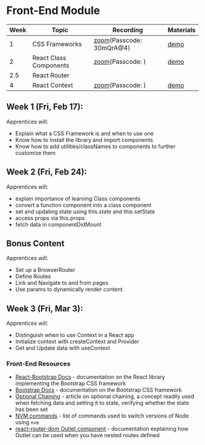 
# Front-End Module

|Week|Topic|Recording|Materials|
|-----|---------------------|----------|----------|
|1|CSS Frameworks|[zoom](https://multiverse-io.zoom.us/rec/share/pFWOQDafm3v3mN1Wps8vi8CbxtXSVPB-QAzsPFSv5S2kgx2F0JKMEbJY9kXpteEo.4ddDb-4PyCXDyVKv)(Passcode: 30mQrA@4)|[demo](wk1-css-frameworks/demo/)|
|2|React Class Components|[zoom]()(Passcode: )|[demo]()|
|2.5|React Router|||
|4|React Context|[zoom]()(Passcode: )|[demo]()|


## Week 1 (Fri, Feb 17):

Apprentices will:

* Explain what a CSS Framework is and when to use one
* Know how to install the library and import components
* Know how to add utilities/classNames to components to further customize them

## Week 2 (Fri, Feb 24): 

Apprentices will:

* explain importance of learning Class components
* convert a function component into a class component
* set and updating state using this.state and this.setState
* access props via this.props
* fetch data in componentDidMount

## Bonus Content

Apprentices will:

* Set up a BrowserRouter
* Define Routes
* Link and Navigate to and from pages
* Use params to dynamically render content

## Week 3 (Fri, Mar 3): 

Apprentices will:

* Distinguish when to use Context in a React app
* Initialize context with createContext and Provider
* Get and Update data with useContext



### Front-End Resources
* [React-Bootstrap Docs](https://react-bootstrap.github.io/) - documentation on the React library implementing the Bootstrap CSS framework
* [Bootstrap Docs](https://getbootstrap.com/docs/5.3/getting-started/introduction/) - documentation on the Bootstrap CSS framework
* [Optional Chaining](https://javascript.info/optional-chaining) - article on optional chaining, a concept readily used when fetching data and setting it to state, verifying whether the state has been set
* [NVM commands](https://gist.github.com/chranderson/b0a02781c232f170db634b40c97ff455) - list of commands used to switch versions of Node using `nvm`
* [react-router-dom Outlet component](https://reactrouter.com/en/main/components/outlet) - documentation explaining how Outlet can be used when you have nested routes defined 
